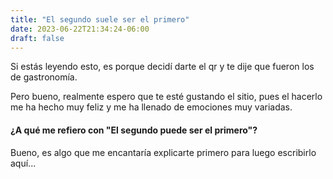 ```yaml
---
title: "El segundo suele ser el primero"
date: 2023-06-22T21:34:24-06:00
draft: false
---
```


Si estás leyendo esto, es porque decidí darte el qr y te dije que fueron los de gastronomía.

Pero bueno, realmente espero que te esté gustando el sitio, pues el hacerlo me ha hecho muy feliz y me ha llenado de emociones muy variadas.

#### ¿A qué me refiero con "El segundo puede ser el primero"?

Bueno, es algo que me encantaría explicarte primero para luego escribirlo aquí...
